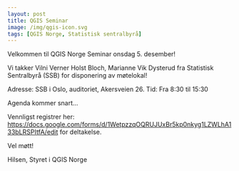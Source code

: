 ```yaml
---
layout: post
title: QGIS Seminar
image: /img/qgis-icon.svg
tags: [QGIS Norge, Statistisk sentralbyrå]
---
```


Velkommen til QGIS Norge Seminar onsdag 5. desember!
 
Vi takker Vilni Verner Holst Bloch, Marianne Vik Dysterud fra Statistisk Sentralbyrå (SSB) for disponering av møtelokal!
 
Adresse: SSB i Oslo, auditoriet, Akersveien 26. 
Tid: Fra 8:30 til 15:30
 
Agenda kommer snart...

Vennligst registrer her:  https://docs.google.com/forms/d/1WetpzzqOQRUJUxBr5kp0nkyg1LZWLhA133bLRSPItfA/edit for deltakelse.

Vel møtt!

Hilsen,
Styret i QGIS Norge
